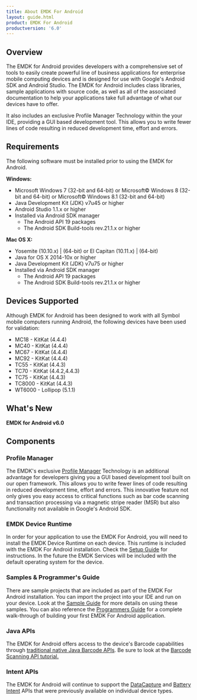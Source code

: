 ```yaml
---
title: About EMDK For Android
layout: guide.html
product: EMDK For Android
productversion: '6.0'
---
```


## Overview
The EMDK for Android provides developers with a comprehensive set of tools to easily create powerful line of business applications for enterprise mobile computing devices and is designed for use with Google's Android SDK and Android Studio. The EMDK for Android includes class libraries, sample applications with source code, as well as all of the associated documentation to help your applications take full advantage of what our devices have to offer.

It also includes an exclusive Profile Manager Technology within the your IDE, providing a GUI based development tool. This allows you to write fewer lines of code resulting in reduced development time, effort and errors.

## Requirements
The following software must be installed prior to using the EMDK for Android.

**Windows:**
* Microsoft Windows 7 (32-bit and 64-bit)  or Microsoft&copy; Windows 8 (32-bit and 64-bit) or Microsoft&copy; Windows 8.1 (32-bit and 64-bit)
* Java Development Kit (JDK) v7u45 or higher
* Android Studio 1.1.x or higher
* Installed via Android SDK manager
	* The Android API 19 packages
	* The Android SDK Build-tools rev.21.1.x or higher
 
**Mac OS X:**  
* Yosemite (10.10.x) | (64-bit)  or El Capitan (10.11.x) | (64-bit)
* Java for OS X 2014-10x or higher
* Java Development Kit (JDK) v7u75 or higher
* Installed via Android SDK manager 
	* The Android API 19 packages
	* The Android SDK Build-tools rev.21.1.x or higher


## Devices Supported
Although EMDK for Android has been designed to work with all Symbol mobile computers running Android, the following devices have been used for validation:

* MC18 - KitKat (4.4.4)
* MC40 - KitKat (4.4.4)
* MC67 - KitKat (4.4.4)
* MC92 - KitKat (4.4.4)
* TC55 - KitKat (4.4.3)
* TC70 - KitKat (4.4.2,4.4.3)
* TC75 - KitKat (4.4.3)
* TC8000 - KitKat (4.4.3)
* WT6000 - Lollipop (5.1.1)



## What's New
**EMDK for Android v6.0**




## Components

### Profile Manager
The EMDK's exclusive [Profile Manager](/emdk-for-android/6-0/guide/profile-manager) Technology is an additional advantage for developers giving you a GUI based development tool built on our open framework. This allows you to write fewer lines of code resulting in reduced development time, effort and errors. This innovative feature not only gives you easy access to critical functions such as bar code scanning and transaction processing via a magnetic stripe reader (MSR) but also functionality not available in Google's Android SDK.   

### EMDK Device Runtime
In order for your application to use the EMDK For Android, you will need to install the EMDK Device Runtime on each device. This runtime is included with the EMDK For Android installation. Check the [Setup Guide](/emdk-for-android/6-0/guide/setupDevice) for instructions. In the future the EMDK Services will be included with the default operating system for the device.

### Samples & Programmer's Guide
There are sample projects that are included as part of the EMDK For Android installation. You can import the project into your IDE and run on your device. Look at the [Sample Guide](/emdk-for-android/6-0/samples/) for more details on using these samples. You can also reference the [Programmers Guide](/emdk-for-android/6-0/tutorial/) for a complete walk-through of building your first EMDK For Android application.

### Java APIs
The EMDK for Android offers access to the device's Barcode capabilities through [traditional native Java Barcode APIs](/emdk-for-android/6-0/api/reference/com/symbol/emdk/barcode/package-summary.html). Be sure to look at the [Barcode Scanning API tutorial.](/emdk-for-android/6-0/tutorial/tutBasicScanningAPI)

### Intent APIs
The EMDK for Android will continue to support the [DataCapture](/emdk-for-android/6-0/guide/reference/refdatacaptureintent) and [Battery Intent](/emdk-for-android/6-0/guide/reference/refbatteryintent) APIs that were previously available on individual device types. 
























